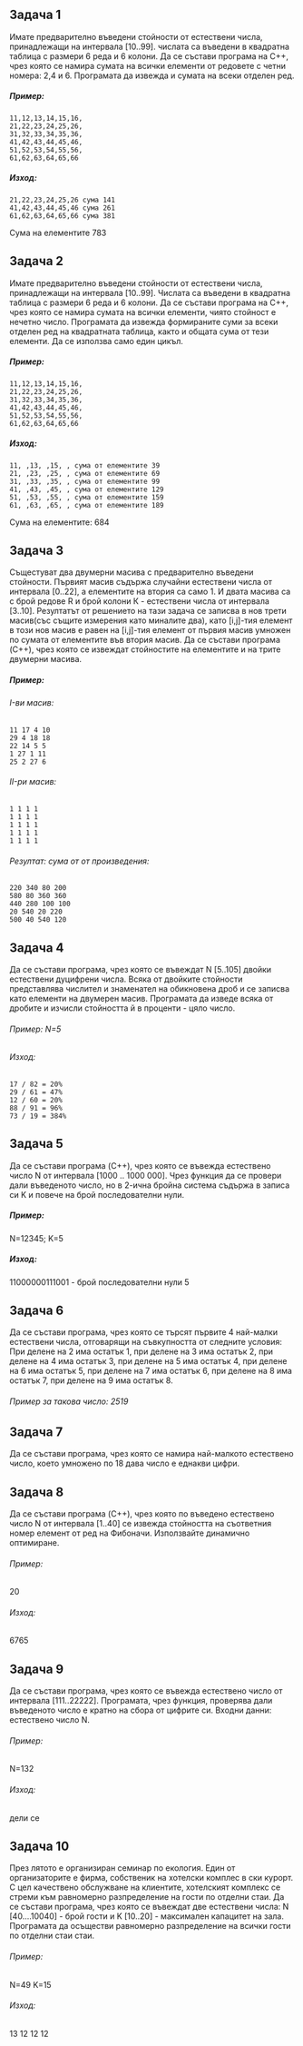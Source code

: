 ## Задача 1


Имате предварително въведени стойности от естествени числа, принадлежащи на интервала [10..99]. числата са въведени в квадратна таблица с размери 6 реда и 6 колони.
Да се състави програма на C++, чрез която се намира сумата на всички елементи от редовете с четни номера: 2,4 и 6.
Програмата да извежда и сумата на всеки отделен ред.

##### Пример:
```
11,12,13,14,15,16,
21,22,23,24,25,26,
31,32,33,34,35,36,
41,42,43,44,45,46,
51,52,53,54,55,56,
61,62,63,64,65,66
```
##### Изход:
```
21,22,23,24,25,26 сума 141
41,42,43,44,45,46 сума 261
61,62,63,64,65,66 сума 381
```
Сума на елементите 783

## Задача 2
Имате предварително въведени стойности от естествени числа, принадлежащи на интервала [10..99]. Числата са въведени в квадратна таблица с размери 6 реда и 6 колони.
Да се състави програма на C++, чрез която се намира сумата на всички елементи, чиято стойност е нечетно число. Програмата да извежда формираните суми за всеки отделен ред на квадратната таблица, както и общата сума от тези елементи.
Да се използва само един цикъл.
##### Пример:
```
11,12,13,14,15,16,
21,22,23,24,25,26,
31,32,33,34,35,36,
41,42,43,44,45,46,
51,52,53,54,55,56,
61,62,63,64,65,66
```
#####  Изход:
```
11, ,13, ,15, , сума от елементите 39
21, ,23, ,25, , сума от елементите 69
31, ,33, ,35, , сума от елементите 99
41, ,43, ,45, , сума от елементите 129
51, ,53, ,55, , сума от елементите 159
61, ,63, ,65, , сума от елементите 189
```
Сума на елементите: 684

## Задача 3 
Същестуват два двумерни масива с предварително въведени стойности. Първият масив съдържа случайни естествени числа от интервала [0..22], а елементите на втория са само 1.
И двата масива са с брой редове R и брой колони К - естествени числа от интервала [3..10].
Резултатът от решението на тази задача се записва в нов трети масив(със същите измерения като миналите два), като [i,j]-тия елемент в този нов масив е равен на [i,j]-тия елемент от първия масив умножен по сумата от елементите във втория масив.
Да се състави програма (C++), чрез която се извеждат стойностите на елементите и на трите двумерни масива.
##### Пример:
###### I-ви масив:
```
11 17 4 10
29 4 18 18
22 14 5 5
1 27 1 11
25 2 27 6
```
###### II-ри масив:
```
1 1 1 1
1 1 1 1
1 1 1 1
1 1 1 1
1 1 1 1
```
###### Резултат: сума от от произведения:
```
220 340 80 200
580 80 360 360
440 280 100 100
20 540 20 220
500 40 540 120
```
## Задача 4
Да се състави програма, чрез която се въвеждат N [5..105] двойки естествени дуцифрени числа.
Всяка от двойките стойности представлява числител и знаменател на обикновена дроб и се записва като елементи на двумерен масив.
Програмата да изведе всяка от дробите и изчисли стойността й в проценти - цяло число.
###### Пример: N=5 
###### Изход:
```
17 / 82 = 20%
29 / 61 = 47%
12 / 60 = 20%
88 / 91 = 96%
73 / 19 = 384%
```
## Задача 5
Да се състави програма (C++), чрез която се въвежда естествено число N от интервала [1000 .. 1000 000]. Чрез функция да се провери дали въведеното число, но в 2-ична бройна система съдържа в записа си K и повече на брой последователни нули.
##### Пример: 
N=12345; K=5 
##### Изход:
11000000111001 - брой последователни нули 5 


## Задача 6
Да се състави програма, чрез която се търсят първите 4 най-малки естествени числа, отговарящи на съвкупността от следните условия:
При делене на 2 има остатък 1, при делене на 3 има остатък 2, при делене на 4 има остатък 3, при делене на 5 има остатък 4, при делене на 6 има остатък 5, при делене на 7 има остатък 6, при делене на 8 има остатък 7, при делене на 9 има остатък 8.
###### Пример за такова число: 2519

## Задача 7
Да се състави програма, чрез която се намира най-малкото естествено число, което умножено по 18 дава число е еднакви цифри.

## Задача 8
Да се състави програма (C++), чрез която по въведено естествено число N от интервала [1..40] се извежда стойността на съответния номер елемент от ред на Фибоначи.
Използвайте динамично оптимиране.
###### Пример:
20 
###### Изход:
6765
## Задача 9
Да се състави програма, чрез която се въвежда естествено число от интервала [111..22222]. Програмата, чрез функция, проверява дали въведеното число e кратно на сбора от цифрите си.
Входни данни: естествено число N.
###### Пример:
N=132 
###### Изход:
дели се 
## Задача 10

 През лятото е организиран семинар по екология. Един от организаторите е фирма, собственик на хотелски комплес в ски курорт.
С цел качествено обслужване на клиентите, хотелският комплекс се стреми към равномерно разпределение на гости по отделни стаи.
Да се състави програма, чрез която се въвеждат две естествени числа: N [40....10040] - брой гости и K [10..20] - максимален капацитет на зала.
Програмата да осъществи равномерно разпределение на всички гости по отделни стаи стаи.
###### Пример:
N=49 K=15 
###### Изход: 
13 12 12 12 
